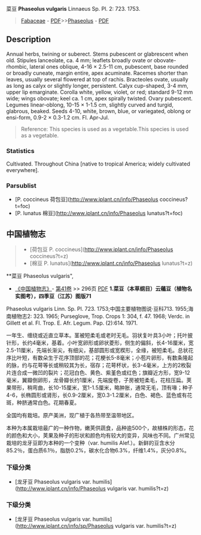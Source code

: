菜豆 **Phaseolus vulgaris** Linnaeus Sp. Pl. 2: 723. 1753.

> [Fabaceae](http://www.iplant.cn/info/Fabaceae?t=foc) - [PDF](http://www.iplant.cn/foc/pdf/Fabaceae.pdf)>>[Phaseolus](http://www.iplant.cn/info/Phaseolus?t=foc) - [PDF](http://www.iplant.cn/foc/pdf/Phaseolus.pdf)

## Description

Annual herbs, twining or suberect. Stems pubescent or glabrescent when old. Stipules lanceolate, ca. 4 mm; leaflets broadly ovate or obovate-rhombic, lateral ones oblique, 4-16 × 2.5-11 cm, pubescent, base rounded or broadly cuneate, margin entire, apex acuminate. Racemes shorter than leaves, usually several flowered at top of rachis. Bracteoles ovate, usually as long as calyx or slightly longer, persistent. Calyx cup-shaped, 3-4 mm, upper lip emarginate. Corolla white, yellow, violet, or red; standard 9-12 mm wide; wings obovate; keel ca. 1 cm, apex spirally twisted. Ovary pubescent. Legumes linear-oblong, 10-15 × 1-1.5 cm, slightly curved and turgid, glabrous, beaked. Seeds 4-10, white, brown, blue, or variegated, oblong or ensi-form, 0.9-2 × 0.3-1.2 cm. Fl. Apr-Jul.


> Reference: 
> This species is used as a vegetable.This species is used as a vegetable.

### Statistics
Cultivated. Throughout China [native to tropical America; widely cultivated everywhere].



### Parsublist

* [P.  coccineus  荷包豆](http://www.iplant.cn/info/Phaseolus coccineus?t=foc)
* [P.  lunatus  棉豆](http://www.iplant.cn/info/Phaseolus lunatus?t=foc)

## 中国植物志

> * [荷包豆  P.  coccineus](http://www.iplant.cn/info/Phaseolus coccineus?t=z)
> * [棉豆  P.  lunatus](http://www.iplant.cn/info/Phaseolus lunatus?t=z)


**菜豆 Phaseolus vulgaris",


* [《中国植物志》](http://www.iplant.cn/frps)- [第41卷](http://www.iplant.cn/frps/vol/41) >> 296页 [PDF](http://www.iplant.cn/frps/pdf/41/296.pdf)
**1.菜豆（本草纲目）云藊豆（植物名实图考），四季豆（江苏）图版71**

Phaseolus vulgaris Linn. Sp. Pl. 723. 1753;中国主要植物图说·豆科713. 1955;海南植物志2: 323. 1965; Purseglove, Trop. Crops 1: 304, f. 47. 1968; Verdc. in Gillett et al. Fl. Trop. E. Afr. Legum. Pap. (2):614. 1971.

一年生、缠绕或近直立草本。茎被短柔毛或老时无毛。羽状复叶具3小叶；托叶披针形，长约4毫米，基着。小叶宽卵形或卵状菱形，侧生的偏斜，长4-16厘米，宽2.5-11厘米，先端长渐尖，有细尖，基部圆形或宽楔形，全缘，被短柔毛。总状花序比叶短，有数朵生于花序顶部的花；花梗长5-8毫米；小苞片卵形，有数条隆起的脉，约与花萼等长或稍较其为长，宿存；花萼杯状，长3-4毫米，上方的2枚裂片连合成一微凹的裂片；花冠白色、黄色、紫堇色或红色；旗瓣近方形，宽9-12毫米，翼瓣倒卵形，龙骨瓣长约1厘米，先端旋卷，子房被短柔毛，花柱压扁。荚果带形，稍弯曲，长10-15厘米，宽1-1.5厘米，略肿胀，通常无毛，顶有喙；种子4-6，长椭圆形或肾形，长0.9-2厘米，宽0.3-1.2厘米，白色、褐色、蓝色或有花斑，种脐通常白色。花期春夏。

全国均有栽培。原产美洲，现广植于各热带至温带地区。

本种为本属栽培最广的一种作物，嫩荚供蔬食，品种逾500个，故植株的形态，花的颜色和大小，荚果及种子的形状和颜色均有较大的变异，风味也不同。广州常见栽培的龙牙豆即为本种的一个变种（var. humilis Alef.）。新鲜的豆含水分85.2％，蛋白质6.1％，脂肪0.2%，碳水化合物6.3%，纤维1.4%，灰分0.8%。

### 下级分类
* [龙牙豆  Phaseolus vulgaris var. humilis](http://www.iplant.cn/info/Phaseolus vulgaris var. humilis?t=z)

### 下级分类
* [龙牙豆  Phaseolus vulgaris var. humilis](http://www.iplant.cn/info/sp/Phaseolus vulgaris var. humilis?t=z)
